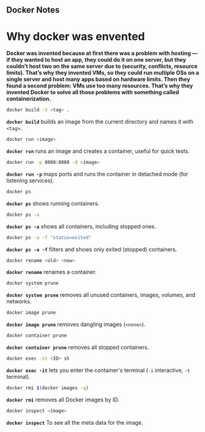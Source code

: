 
## Docker Notes

# Why docker was envented 

**Docker was invented because at first there was a problem with hosting — if they wanted to host an app, they could do it on one server, but they couldn’t host two on the same server due to (security, conflicts, resource limits). That’s why they invented VMs, so they could run multiple OSs on a single server and host many apps based on hardware limits. Then they found a second problem: VMs use too many resources. That’s why they invented Docker to solve all those problems with something called containerization.**

```bash
docker build -t <tag> .
```  
**`docker build`** builds an image from the current directory and names it with `<tag>`.

```bash
docker run <image>
```  
**`docker run`** runs an image and creates a container, useful for quick tests.

```bash
docker run -p 8080:8080 -d <image>
```  
**`docker run -p`** maps ports and runs the container in detached mode (for listening services).

```bash
docker ps
```  
**`docker ps`** shows running containers.

```bash
docker ps -a
```  
**`docker ps -a`** shows all containers, including stopped ones.

```bash
docker ps -a -f "status=exited"
```  
**`docker ps -a -f`** filters and shows only exited (stopped) containers.

```bash
docker rename <old> <new>
```  
**`docker rename`** renames a container.

```bash
docker system prune
```  
**`docker system prune`** removes all unused containers, images, volumes, and networks.

```bash
docker image prune
```  
**`docker image prune`** removes dangling images (`<none>`).

```bash
docker container prune
```  
**`docker container prune`** removes all stopped containers.

```bash
docker exec -it <ID> sh
```  
**`docker exec -it`** lets you enter the container's terminal (`-i` interactive, `-t` terminal).

```bash
docker rmi $(docker images -q)
```  
**`docker rmi`** removes all Docker images by ID.

```bash
docker inspect <image>
```
**`docker inspect`** To see all the meta data for the image.